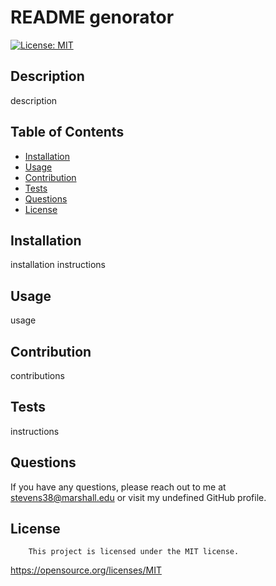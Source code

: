# README genorator
  [![License: MIT](https://img.shields.io/badge/License-MIT-yellow.svg)](https://opensource.org/licenses/MIT)
  ## Description
  description
  ## Table of Contents
  - [Installation](#installation)
  - [Usage](#usage)
  - [Contribution](#contribution)
  - [Tests](#tests)
  - [Questions](#questions)
  - [License](#license)
  ## Installation
  installation instructions
  ## Usage
  usage
  ## Contribution
  contributions
  ## Tests
  instructions
  ## Questions
  If you have any questions, please reach out to me at stevens38@marshall.edu or visit my undefined GitHub profile.
  ## License 
        This project is licensed under the MIT license.
  https://opensource.org/licenses/MIT